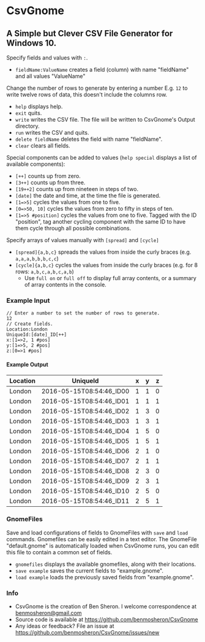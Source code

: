 # CsvGnome

## A Simple but Clever CSV File Generator for Windows 10.

Specify fields and values with `:`.

* `fieldName:ValueName` creates a field (column) with name "fieldName" and all values "ValueName"

Change the number of rows to generate by entering a number E.g. `12` to write twelve rows of data, this doesn't include the columns row.

* `help` displays help.
* `exit` quits.
* `write` writes the CSV file. The file will be written to CsvGnome's Output directory.
* `run` writes the CSV and quits.
* `delete fieldName` deletes the field with name "fieldName".
* `clear` clears all fields.

Special components can be added to values (`help special` displays a list of available components):
* `[++]` counts up from zero.
* `[3++]` counts up from three.
* `[19++2]` counts up from nineteen in steps of two.
* `[date]` the date and time, at the time the file is generated.
* `[1=>5]` cycles the values from one to five.
* `[0=>50, 10]` cycles the values from zero to fifty in steps of ten.
* `[1=>5 #position]` cycles the values from one to five. Tagged with the ID "position", tag another cycling component with the same ID to have them cycle through all possible combinations.

Specify arrays of values manually with `[spread]` and `[cycle]`

* `[spread]{a,b,c}` spreads the values from inside the curly braces (e.g. `a,a,a,b,b,b,c,c`)
* `[cycle]{a,b,c}` cycles the values from inside the curly braces (e.g. for 8 rows: `a,b,c,a,b,c,a,b`)
  * Use `full on` or `full off` to display full array contents, or a summary of array contents in the console.


### Example Input
```
// Enter a number to set the number of rows to generate.
12
// Create fields.
Location:London
UniqueId:[date]_ID[++]
x:[1=>2, 1 #pos]
y:[1=>5, 2 #pos]
z:[0=>1 #pos]
```

#### Example Output

|Location|UniqueId|x|y|z|
|--------|--------|---|---|---|
|London|2016-05-15T08:54:46_ID00|1|1|0|
|London|2016-05-15T08:54:46_ID01|1|1|1|
|London|2016-05-15T08:54:46_ID02|1|3|0|
|London|2016-05-15T08:54:46_ID03|1|3|1|
|London|2016-05-15T08:54:46_ID04|1|5|0|
|London|2016-05-15T08:54:46_ID05|1|5|1|
|London|2016-05-15T08:54:46_ID06|2|1|0|
|London|2016-05-15T08:54:46_ID07|2|1|1|
|London|2016-05-15T08:54:46_ID08|2|3|0|
|London|2016-05-15T08:54:46_ID09|2|3|1|
|London|2016-05-15T08:54:46_ID10|2|5|0|
|London|2016-05-15T08:54:46_ID11|2|5|1|


### GnomeFiles

Save and load configurations of fields to GnomeFiles with `save` and `load` commands. Gnomefiles can be easily edited in a text editor. The GnomeFile "default.gnome" is automatically loaded when CsvGnome runs, you can edit this file to contain a common set of fields.

* `gnomefiles` displays the available gnomefiles, along with their locations.
* `save example` saves the current fields to "example.gnome".
* `load example` loads the previously saved fields from "example.gnome".

### Info

* CsvGnome is the creation of Ben Sheron. I welcome correspondence at benmosheron@gmail.com
* Source code is available at https://github.com/benmosheron/CsvGnome
* Any ideas or feedback? File an issue at https://github.com/benmosheron/CsvGnome/issues/new